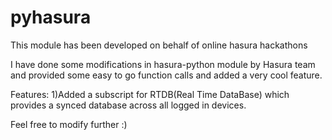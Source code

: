 # pyhasura

This module has been developed on behalf of online hasura hackathons

I have done some modifications in hasura-python module by Hasura team and provided some easy to go function calls and added a very cool feature.

Features:
	1)Added a subscript for RTDB(Real Time DataBase) which provides a synced database across all logged in devices.



Feel free to modify further :)	